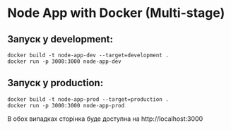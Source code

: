 # Node App with Docker (Multi-stage)

## Запуск у development:
```
docker build -t node-app-dev --target=development .
docker run -p 3000:3000 node-app-dev
```

## Запуск у production:
```
docker build -t node-app-prod --target=production .
docker run -p 3000:3000 node-app-prod
```

В обох випадках сторінка буде доступна на http://localhost:3000
